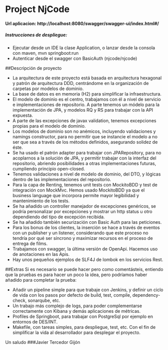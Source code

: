 # Project NjCode

#### Url aplicacion: http://localhost:8080/swagger/swagger-ui/index.html#/
##### Instrucciones de despliegue:
* Ejecutar desde un IDE la clase Application, o lanzar desde la consola con maven, mvn springboot:run
* Autenticar desde el swagger con BasicAuth (njcode/njcode)

##Descripción de proyecto
* La arquitectura de este proyecto está basada en arquitectura hexagonal y patrón de arquitectura DDD, centrándome en la organización de carpetas por modelos de dominio.
* La base de datos es en memoria (H2) para simplificar la infraestructura.
* El modelo de dominio es el centro, trabajamos con él a nivel de servicio e implementaciones de repositorio. A parte tenemos un módelo para la implementación de JPA, y modelos RQ y RS para trabajar con la API expuesta.
* A parte de las excepciones de javax validation, tenemos excepciones propias para el modelo de dominio.
* Los modelos de dominio son no anémicos, incluyendo validaciones y namings constructor, para no permitir que se instancie el modelo a no ser que sea a través de los métodos definidos, asegurando solidez de éste.
* Se ha usado el patrón adapter para trabajar con JPARepository, para no acoplarnos a la solución de JPA, y permitir trabajar con la interfaz del repositorio, abriendo posibilidades a otras implementaciones futuras, cumpliendo principio open-closed.
* Tenemos validaciones a nivel de modelo de dominio, del DTO, y lógicas dentro de las implementaciones del repositorio.
* Para la capa de Renting, tenemos unit tests con MockitoBDD y test de integración con MockMvc. Hemos usado MockitoBDD ya que el business language que incorpora permite mayor legibilidad y mantenimiento de los tests.
* Se ha añadido un controller manejador de excepciones genéricos, se podría personalizar por excepciones y mostrar un http status u otro dependiendo del tipo de excepción recibida.
* Se ha añadido también securización con Basic Auth para las peticiones.
* Para los bonus de los clientes, la inserción se hace a través de eventos con un publisher y un listener, considerando que este proceso no tendría por qué ser síncrono y maximizar recursos en el proceso de entrega de films.
* Trabajamos con swagger, la última versión de OpenApi. Hacemos uso de anotaciones en las Apis.
* Hay unos pequeños ejemplos de SLF4J de lombok en los servicios Rest.

##Extras
Si es necesario se puede hacer pero como comentásteis, entiendo que la pruebas es para hacer un poco la idea, pero podríamos haber añadido para completar la prueba:
* Añadir un pipeline simple para que trabaje con Jenkins, y definir un ciclo de vida con los pasos por defecto de build, test, compile, dependency-check, sonarqube, etc.
* Un trabajo más complejo de logs, para poder complementarse correctamente con Kibana y demás aplicaciones de métricas.
* Profiles de Springboot, para trabajar con PostgreSql por ejemplo en entornos de DES/INT.
* Makefile, con tareas simples, para despliegue, test, etc. Con el fin de simplificar la vida al desarrollador para desplegar el proyecto.

Un saludo
###Javier Tercedor Gijón